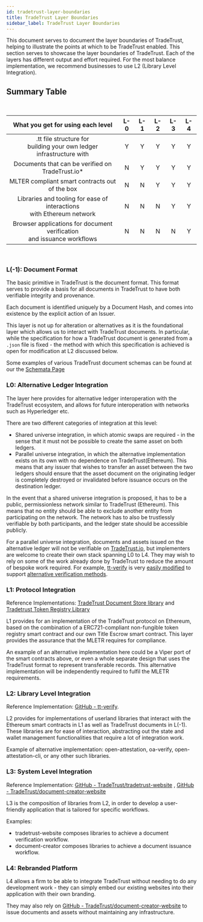 ```yaml
---
id: tradetrust-layer-boundaries
title: TradeTrust Layer Boundaries
sidebar_label: TradeTrust Layer Boundaries
---
```


This document serves to document the layer boundaries of TradeTrust, helping to illustrate the points at which to be TradeTrust enabled. This section serves to showcase the layer boundaries of TradeTrust. Each of the layers has different output and effort required. For the most balance implementation, we recommend businesses to use L2 (Library Level Integration).

## Summary Table

&nbsp;

|                      What you get for using each level                      | L-0 | L-1 | L-2 | L-3 | L-4 |
| :-------------------------------------------------------------------------: | :-: | :-: | :-: | :-: | :-: |
|  .tt file structure for<br />building your own ledger infrastructure with   |  Y  |  Y  |  Y  |  Y  |  Y  |
|              Documents that can be verified on TradeTrust.io\*              |  N  |  Y  |  Y  |  Y  |  Y  |
|               MLTER compliant smart contracts out of the box                |  N  |  N  |  Y  |  Y  |  Y  |
| Libraries and tooling for ease of interactions <br />with Ethereum network  |  N  |  N  |  N  |  Y  |  Y  |
| Browser applications for document verification <br />and issuance workflows |  N  |  N  |  N  |  N  |  Y  |

&nbsp;

### L(-1): Document Format

The basic primitive in TradeTrust is the document format. This format serves to provide a basis for all documents in TradeTrust to have both verifiable integrity and provenance.

Each document is identified uniquely by a Document Hash, and comes into existence by the explicit action of an Issuer.

This layer is not up for alteration or alternatives as it is the foundational layer which allows us to interact with TradeTrust documents. In particular, while the specification for how a TradeTrust document is generated from a `.json` file is fixed - the method with which this specification is achieved is open for modification at L2 discussed below.

Some examples of various TradeTrust document schemas can be found at our the [Schemata Page](https://schemata.openattestation.com/)

### L0: Alternative Ledger Integration

The layer here provides for alternative ledger interoperation with the TradeTrust ecosystem, and allows for future interoperation with networks such as Hyperledger etc.

There are two different categories of integration at this level:

- Shared universe integration, in which atomic swaps are required - in the sense that it must not be possible to create the same asset on both ledgers.
- Parallel universe integration, in which the alternative implementation exists on its own with no dependence on TradeTrust(Ethereum). This means that any issuer that wishes to transfer an asset between the two ledgers should ensure that the asset document on the originating ledger is completely destroyed or invalidated before issuance occurs on the destination ledger.

In the event that a shared universe integration is proposed, it has to be a public, permissionless network similar to TradeTrust (Ethereum). This means that no entity should be able to exclude another entity from participating on the network. The network has to also be trustlessly verifiable by both participants, and the ledger state should be accessible publicly.

For a parallel universe integration, documents and assets issued on the alternative ledger will not be verifiable on [TradeTrust.io](https://tradetrust.io), but implementers are welcome to create their own stack spanning L0 to L4. They may wish to rely on some of the work already done by TradeTrust to reduce the amount of bespoke work required. For example, [tt-verify](https://github.com/TradeTrust/tt-verify) is very [easily modified](/docs/reference/development/verifier/verify#available-verification-methods) to support [alternative verification methods](/docs/topics/advanced/alternative-ledgers).

### L1: Protocol Integration

Reference Implementations: [TradeTrust Document Store library](https://github.com/TradeTrust/document-store) and [Tradetrust Token Registry Library](https://github.com/TradeTrust/token-registry)

L1 provides for an implementation of the TradeTrust protocol on Ethereum, based on the combination of a ERC721-compliant non-fungible token registry smart contract and our own Title Escrow smart contract. This layer provides the assurance that the MLETR requires for compliance.

An example of an alternative implementation here could be a Viper port of the smart contracts above, or even a whole separate design that uses the TradeTrust format to represent transferable records. This alternative implementation will be independently required to fulfil the MLETR requirements.

### L2: Library Level Integration

Reference Implementation: [GitHub - tt-verify](https://github.com/TradeTrust/tt-verify).

L2 provides for implementations of userland libraries that interact with the Ethereum smart contracts in L1 as well as TradeTrust documents in L(-1). These libraries are for ease of interaction, abstracting out the state and wallet management functionalities that require a lot of integration work.

Example of alternative implementation: open-attestation, oa-verify, open-attestation-cli, or any other such libraries.

### L3: System Level Integration

Reference Implementation: [GitHub - TradeTrust/tradetrust-website](https://github.com/TradeTrust/tradetrust-website) , [GitHub - TradeTrust/document-creator-website](https://github.com/tradetrust/document-creator-website)

L3 is the composition of libraries from L2, in order to develop a user-friendly application that is tailored for specific workflows.

Examples:

- tradetrust-website composes libraries to achieve a document verification workflow.
- document-creator composes libraries to achieve a document issuance workflow.

### L4: Rebranded Platform

L4 allows a firm to be able to integrate TradeTrust without needing to do any development work - they can simply embed our existing websites into their application with their own branding.

They may also rely on [GitHub - TradeTrust/document-creator-website](https://github.com/tradetrust/document-creator-website) to issue documents and assets without maintaining any infrastructure.

